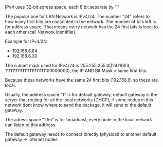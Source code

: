 IPv4 uses 32-bit adress space, each 8 bit separate by "."

The popular one for LAN Network is IPv4/24. The number "24" refers to how many first bits are containted in the network. The number of bits left is for address space. That means every network has the 24 first bits is local to each other (call Network Identifier).

Example for IPv4/24: 
- 192.168.6.84
- 192.168.6.30

The subnet mask used for IPv4/24 is 255.255.255.0((24)1(8)0, 11111111111111111111111100000000), the IP AND Bit Mask = same first bits.

Because these networks have the same 24 first bits (192.168.6) so these are local.

Usually, the address space "1" is for default gateway, default gateway is the server that routing for all the local networks (DHCP), if some nodes in this network dont know where to send the package, it will send to the default gateway.

The adress space "255" is for broadcast, every node in the local network can listen to this address

The default gateway needs to connect directly (physical) to another default gateway => internet nodes